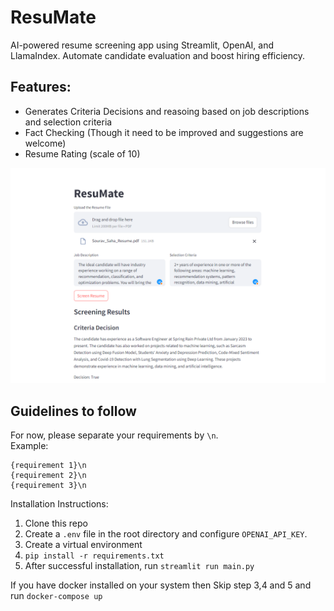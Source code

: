 # ResuMate

AI-powered resume screening app using Streamlit, OpenAI, and LlamaIndex. Automate candidate evaluation and boost hiring efficiency.

## Features:
- Generates Criteria Decisions and reasoing based on job descriptions and selection criteria
- Fact Checking (Though it need to be improved and suggestions are welcome)
- Resume Rating (scale of 10)

![ResuMate Homepage](./images//resumate_home.png)

## Guidelines to follow

For now, please separate your requirements by `\n`.<br>
Example:

```
{requirement 1}\n
{requirement 2}\n
{requirement 3}\n
```

Installation Instructions:

1. Clone this repo
2. Create a `.env` file in the root directory and configure `OPENAI_API_KEY`.
3. Create a virtual environment
4. `pip install -r requirements.txt`
5. After successful installation, run `streamlit run main.py`

If you have docker installed on your system then Skip step 3,4 and 5 and  run `docker-compose up`
